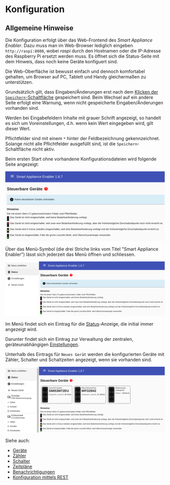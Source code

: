 # Konfiguration

## Allgemeine Hinweise
Die Konfiguration erfolgt über das Web-Frontend des *Smart Appliance Enabler*. Dazu muss man im Web-Browser lediglich eingeben `http://raspi:8080`, wobei *raspi* durch den Hostnamen oder die IP-Adresse des Raspberry Pi ersetzt werden muss. Es öffnet sich die Status-Seite mit dem Hinweis, dass noch keine Geräte konfiguert sind.

Die Web-Oberfläche ist bewusst einfach und dennoch komfortabel gehalten, um Browser auf PC, Tablett und Handy gleichermaßen zu unterstützen.

Grundsätzlich gilt, dass Eingaben/Änderungen erst nach dem [Klicken der `Speichern`-Schaltfläche](ConfigurationFiles_DE.md#speichern) gespeichert sind. Beim Wechsel auf ein andere Seite erfolgt eine Warnung, wenn nicht gespeicherte Eingaben/Änderungen vorhanden sind.

Werden bei Eingabefeldern Inhalte mit grauer Schrift angezeigt, so handelt es sich um Voreinstellungen, d.h. wenn kein Wert eingegeben wird, gilt dieser Wert.

Pflichtfelder sind mit einem `*` hinter der Feldbezeichnung gekennzeichnet. Solange nicht alle Pflichtfelder ausgefüllt sind, ist die `Speichern`-Schaltfläche nicht aktiv. 

Beim ersten Start ohne vorhandene Konfigurationsdateien wird folgende Seite angezeigt:

![Ohne Konfiguration](../pics/fe/OhneKonfiguration.png)

Über das Menü-Symbol (die drei Striche links vom Titel "Smart Appliance Enabler") lässt sich jederzeit das Menü öffnen und schliessen.

![Menü ohne Konfiguration](../pics/fe/OhneKonfigurationSeitenmenu.png)
 
Im Menü findet sich ein Eintrag für die [Status](Status_DE.md)-Anzeige, die initial immer angezeigt wird.

Darunter findet sich ein Eintrag zur Verwaltung der zentralen, geräteunabhängigen [Einstellungen](Settings_DE.md).

Unterhalb des Eintrags für `Neues Gerät` werden die konfigurierten Geräte mit Zähler, Schalter und Schaltzeiten angezeigt, wenn sie vorhanden sind.

![Menü mit Geräten](../pics/fe/MenueMitGeraeten.png)

Siehe auch:
- [Geräte](Appliance_DE.md)
- [Zähler](Meter_DE.md)
- [Schalter](Control_DE.md)
- [Zeitpläne](Schedules_DE.md)
- [Benachrichtigungen](Notifications_DE.md)
- [Konfiguration mittels REST](REST_DE.md)

